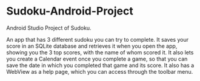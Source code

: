 # Sudoku-Android-Project
Android Studio Project of Sudoku.

An app that has 3 different sudoku you can try to complete. It saves your score in an SQLite database and retrieves it
when you open the app, showing you the 3 top scores, with the name of whom scored it.
It also lets you create a Calendar event once you complete a game, so that you can save the date in which you completed
that game and its score.
It also has a WebView as a help page, which you can access through the toolbar menu.

